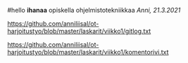 #hello
**ihanaa** opiskella ohjelmistotekniikkaa
*Anni, 21.3.2021*

https://github.com/anniliisal/ot-harjoitustyo/blob/master/laskarit/viikko1/gitlog.txt



https://github.com/anniliisal/ot-harjoitustyo/blob/master/laskarit/viikko1/komentorivi.txt





